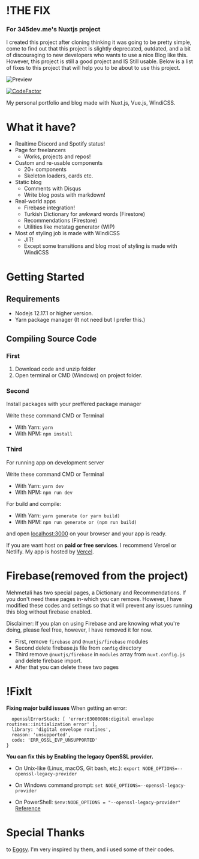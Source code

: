 # !THE FIX
### For 345dev.me's Nuxtjs project

I created this project after cloning thinking it was going to be pretty simple, come to find out that this project is slightly deprecated, outdated, and a bit of discouraging to new developers who wants to use a nice Blog like this.
However, this project is still a good project and IS Still usable. Below is a list of fixes to this project that will help you to be about to use this project.

![Preview](https://raw.githubusercontent.com/Mehmetali345Dev/website/master/preview.png)

[![CodeFactor](https://www.codefactor.io/repository/github/mehmetali345dev/website/badge)](https://www.codefactor.io/repository/github/mehmetali345dev/website)

My personal portfolio and blog made with Nuxt.js, Vue.js, WindiCSS.


# What it have?

- Realtime Discord and Spotify status!
- Page for freelancers
    - Works, projects and repos!
- Custom and re-usable components
    - 20+ components
    - Skeleton loaders, cards etc.
- Static blog
    - Comments with Disqus
    - Write blog posts with markdown!
- Real-world apps
    - Firebase integration!
    - Turkish Dictionary for awkward words (Firestore)
    - Recommendations (Firestore)
    - Utilities like metatag generator (WIP)
- Most of styling job is made with WindiCSS
    - JIT!
    - Except some transitions and blog most of styling is made with WindiCSS
# Getting Started

## Requirements

- Nodejs 12.17.1 or higher version.
- Yarn package manager (It not need but I prefer this.)

## Compiling Source Code

### First
 1. Download code and unzip folder
 2. Open terminal or CMD (Windows) on project folder.  
### Second
Install packages with your preffered package manager

Write these command CMD or Terminal
 - With Yarn: ```yarn```
 - With NPM: ```npm install```

### Third
For running app on development server

Write these command CMD or Terminal

 - With Yarn: ```yarn dev```
 - With NPM: ```npm run dev```

For build and compile:

 - With Yarn: ```yarn generate (or yarn build)```
 - With NPM: ```npm run generate or (npm run build)```

and open [localhost:3000](http://localhost:3000) on your browser and your app is ready.

If you are want host on **paid or free services**. I recommend Vercel or Netlify. My app is hosted by [Vercel](https://vercel.com).

# Firebase(removed from the project)
Mehmetali has two special pages, a Dictionary and Recommendations. If you don't need these pages in-which you can remove. However, I have modified these codes and settings so that it will prevent any issues running this blog without firebase enabled.

Disclaimer: If you plan on using Firebase and are knowing what you're doing, please feel free, however, I have removed it for now.

- First, remove `firebase` and `@nuxtjs/firebase` modules
- Second delete firebase.js file from `config` directory
- Third remove `@nuxtjs/firebase` in `modules` array from `nuxt.config.js` and delete firebase import.
- After that you can delete these two pages

# !FixIt
**Fixing major build issues**
When getting an error:
```
  opensslErrorStack: [ 'error:03000086:digital envelope routines::initialization error' ],
  library: 'digital envelope routines',
  reason: 'unsupported',
  code: 'ERR_OSSL_EVP_UNSUPPORTED'
}
```

**You can fix this by Enabling the legacy OpenSSL provider.**

- On Unix-like (Linux, macOS, Git bash, etc.):
`export NODE_OPTIONS=--openssl-legacy-provider`

- On Windows command prompt:
`set NODE_OPTIONS=--openssl-legacy-provider`

- On PowerShell:
`$env:NODE_OPTIONS = "--openssl-legacy-provider"`
[Reference](https://github.com/webpack/webpack/issues/14532#issuecomment-947012063)

# Special Thanks
to [Eggsy](https://github.com/eggsy). I'm very inspired by them, and i used some of their codes. 
